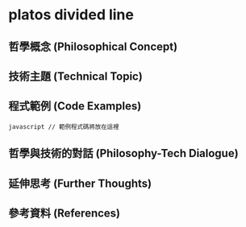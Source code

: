 ﻿# platos divided line

## 哲學概念 (Philosophical Concept)

## 技術主題 (Technical Topic)

## 程式範例 (Code Examples)

`javascript
// 範例程式碼將放在這裡
`

## 哲學與技術的對話 (Philosophy-Tech Dialogue)

## 延伸思考 (Further Thoughts)

## 參考資料 (References)

